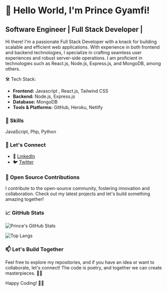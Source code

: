 # 👋 Hello World, I'm Prince Gyamfi!

## Software Engineer | Full Stack Developer | 

Hi there! I'm a passionate Full Stack Developer with a knack for building scalable and efficient web applications. With experience in both frontend and backend technologies, I specialize in crafting seamless user experiences and robust server-side operations. I am proficient in technologies such as React.js, Node.js, Express.js, and MongoDB, among others.


🛠️ Tech Stack:
- **Frontend:** Javascript , React.js, Tailwind CSS
- **Backend:** Node.js, Express.js
- **Database:** MongoDB
- **Tools & Platforms:** GitHub, Heroku, Netlify


### 🌟 Skills
JavaScript, Php, Python

### 🌟 Let's Connect

- 💼 [LinkedIn](https://gh.linkedin.com/in/prince-gyamfi-53563418b)
- 🐦 [Twitter](https://twitter.com/stevejnr_)


### 🚀 Open Source Contributions

I contribute to the open-source community, fostering innovation and collaboration. Check out my latest projects and let's build something amazing together!

### 📈 GitHub Stats

![Prince's GitHub Stats](https://github-readme-stats.vercel.app/api?username=princegyamfi&show_icons=true&theme=radical)

![Top Langs](https://github-readme-stats.vercel.app/api/top-langs/?username=Jignesh6775&layout=compact&theme=radical)


### 📫 Let's Build Together

Feel free to explore my repositories, and if you have an idea or want to collaborate, let's connect! The code is poetry, and together we can create masterpieces. 🚀✨

Happy Coding! 👨‍💻
